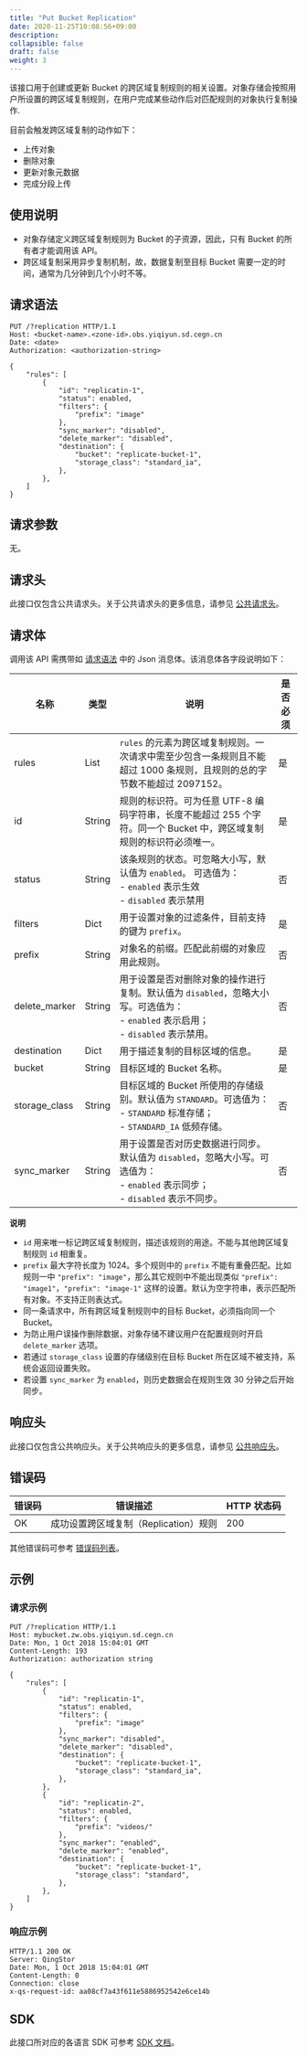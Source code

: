 ```yaml
---
title: "Put Bucket Replication"
date: 2020-11-25T10:08:56+09:00
description:
collapsible: false
draft: false
weight: 3
---
```


该接口用于创建或更新 Bucket 的跨区域复制规则的相关设置。对象存储会按照用户所设置的跨区域复制规则，在用户完成某些动作后对匹配规则的对象执行复制操作.

目前会触发跨区域复制的动作如下：
- 上传对象
- 删除对象
- 更新对象元数据
- 完成分段上传

## 使用说明

- 对象存储定义跨区域复制规则为 Bucket 的子资源，因此，只有 Bucket 的所有者才能调用该 API。
- 跨区域复制采用异步复制机制，故，数据复制至目标 Bucket 需要一定的时间，通常为几分钟到几个小时不等。

## 请求语法

```http
PUT /?replication HTTP/1.1
Host: <bucket-name>.<zone-id>.obs.yiqiyun.sd.cegn.cn
Date: <date>
Authorization: <authorization-string>

{
    "rules": [
        {
            "id": "replicatin-1",
            "status": enabled,
            "filters": {
                "prefix": "image"
            },
            "sync_marker": "disabled",
            "delete_marker": "disabled",
            "destination": {
                "bucket": "replicate-bucket-1",
                "storage_class": "standard_ia",
            },
        },
    ]
}
```

## 请求参数

无。

## 请求头

此接口仅包含公共请求头。关于公共请求头的更多信息，请参见 [公共请求头](/storage/object-storage/api/common_header/#请求头字段-request-header)。

## 请求体

调用该 API 需携带如 [请求语法](#请求语法) 中的 Json 消息体。该消息体各字段说明如下：

| 名称 | 类型 | 说明 | 是否必须 |
| --- | --- | --- | --- |
| rules | List | `rules` 的元素为跨区域复制规则。一次请求中需至少包含一条规则且不能超过 1000 条规则，且规则的总的字节数不能超过 2097152。 | 是 |
| id | String | 规则的标识符。可为任意 UTF-8 编码字符串，长度不能超过 255 个字符。同一个 Bucket 中，跨区域复制规则的标识符必须唯一。| 是 |
| status | String | 该条规则的状态。可忽略大小写，默认值为 `enabled`。 可选值为： <br>- `enabled` 表示生效 <br>- `disabled` 表示禁用| 否 |
| filters | Dict | 用于设置对象的过滤条件，目前支持的键为 `prefix`。| 是 |
| prefix | String | 对象名的前缀。匹配此前缀的对象应用此规则。 | 否 |
| delete_marker | String | 用于设置是否对删除对象的操作进行复制。默认值为 `disabled`，忽略大小写。可选值为：<br>- `enabled` 表示启用； <br>- `disabled` 表示禁用。 | 否 |
| destination | Dict | 用于描述复制的目标区域的信息。 | 是 |
| bucket | String | 目标区域的 Bucket 名称。 | 是 |
| storage_class | String | 目标区域的 Bucket 所使用的存储级别。默认值为 `STANDARD`。可选值为：<br>- `STANDARD` 标准存储；<br>- `STANDARD_IA` 低频存储。| 否 |
| sync_marker | String | 用于设置是否对历史数据进行同步。默认值为 `disabled`，忽略大小写。可选值为：<br>- `enabled` 表示同步；<br>- `disabled` 表示不同步。| 否 |

**说明**
- `id` 用来唯一标记跨区域复制规则，描述该规则的用途。不能与其他跨区域复制规则 `id` 相重复。
- `prefix` 最大字符长度为 1024。多个规则中的 `prefix` 不能有重叠匹配。比如规则一中 `"prefix": "image"`，那么其它规则中不能出现类似 `"prefix": "image1"`，`"prefix": "image-1"` 这样的设置。默认为空字符串，表示匹配所有对象。不支持正则表达式。
- 同一条请求中，所有跨区域复制规则中的目标 Bucket，必须指向同一个 Bucket。
- 为防止用户误操作删除数据，对象存储不建议用户在配置规则时开启 `delete_marker` 选项。
- 若通过 `storage_class` 设置的存储级别在目标 Bucket 所在区域不被支持，系统会返回设置失败。
- 若设置 `sync_marker` 为 `enabled`，则历史数据会在规则生效 30 分钟之后开始同步。

## 响应头

此接口仅包含公共响应头。关于公共响应头的更多信息，请参见 [公共响应头](/storage/object-storage/api/common_header/#响应头字段-response-header)。

## 错误码

| 错误码 | 错误描述 | HTTP 状态码 |
| --- | --- | --- |
| OK | 成功设置跨区域复制（Replication）规则 | 200 |

其他错误码可参考 [错误码列表](/storage/object-storage/api/error_code/#错误码列表)。

## 示例

### 请求示例

```http
PUT /?replication HTTP/1.1
Host: mybucket.zw.obs.yiqiyun.sd.cegn.cn
Date: Mon, 1 Oct 2018 15:04:01 GMT
Content-Length: 193
Authorization: authorization string

{
    "rules": [
        {
            "id": "replicatin-1",
            "status": enabled,
            "filters": {
                "prefix": "image"
            },
            "sync_marker": "disabled",
            "delete_marker": "disabled",
            "destination": {
                "bucket": "replicate-bucket-1",
                "storage_class": "standard_ia",
            },
        },
        {
            "id": "replicatin-2",
            "status": enabled,
            "filters": {
                "prefix": "videos/"
            },
            "sync_marker": "enabled",
            "delete_marker": "enabled",
            "destination": {
                "bucket": "replicate-bucket-1",
                "storage_class": "standard",
            },
        },
    ]
}
```


### 响应示例

```http
HTTP/1.1 200 OK
Server: QingStor
Date: Mon, 1 Oct 2018 15:04:01 GMT
Content-Length: 0
Connection: close
x-qs-request-id: aa08cf7a43f611e5886952542e6ce14b
```

## SDK

此接口所对应的各语言 SDK 可参考 [SDK 文档](/storage/object-storage/sdk/)。